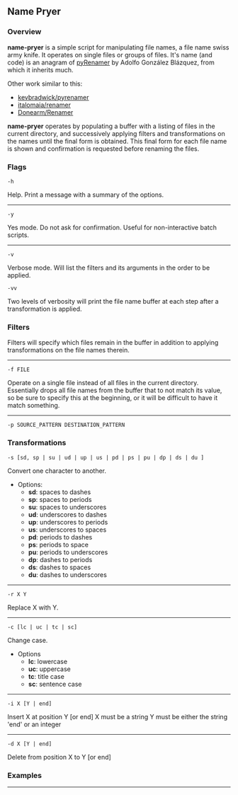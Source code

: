 ## Name Pryer 

### Overview

**name-pryer** is a simple script for manipulating file names, 
a file name swiss army knife.
It operates on single files or groups of files.
It's name (and code) is an anagram of 
[pyRenamer](https://github.com/SteveRyherd/pyRenamer)
by Adolfo González Blázquez, from which it inherits much.

Other work similar to this: 
* [kevbradwick/pyrenamer](https://github.com/kevbradwick/pyrenamer)
* [italomaia/renamer](https://github.com/italomaia/renamer)
* [Donearm/Renamer](https://github.com/Donearm/Renamer)

**name-pryer** operates by populating a buffer with a listing of 
files in the current directory, and successively applying filters 
and transformations on the names until the final form is obtained. 
This final form for each file name is shown and confirmation is 
requested before renaming the files.

### Flags

``-h``

Help. Print a message with a summary of the options.

---
``-y``

Yes mode. Do not ask for confirmation.
Useful for non-interactive batch scripts.

---
``-v``

Verbose mode. Will list the filters and its arguments in the order to be applied.

``-vv``

Two levels of verbosity will print the file name buffer at each step after a 
transformation is applied.

### Filters

Filters will specify which files remain in the buffer in addition to 
applying transformations on the file names therein. 

---
``-f FILE``

Operate on a single file instead of all files in the current directory.
Essentially drops all file names from the buffer that to not match its
value, so be sure to specify this at the beginning, or it will be 
difficult to have it match something.

---
``-p SOURCE_PATTERN DESTINATION_PATTERN``

### Transformations

``-s [sd, sp | su | ud | up | us | pd | ps | pu | dp | ds | du ]``

Convert one character to another.

* Options:
  * **sd**: spaces to dashes
  * **sp**: spaces to periods
  * **su**: spaces to underscores
  * **ud**: underscores to dashes
  * **up**: underscores to periods
  * **us**: underscores to spaces
  * **pd**: periods to dashes
  * **ps**: periods to space
  * **pu**: periods to underscores
  * **dp**: dashes to periods
  * **ds**: dashes to spaces
  * **du**: dashes to underscores

---
``-r X Y``

Replace X with Y.

---
``-c [lc | uc | tc | sc]``

Change case.

* Options
  * **lc**: lowercase
  * **uc**: uppercase
  * **tc**: title case
  * **sc**: sentence case

---
``-i X [Y | end]``

Insert X at position Y [or end]
X must be a string
Y must be either the string 'end' or an integer

---
``-d X [Y | end]``

Delete from position X to Y [or end]

### Examples

---
